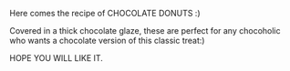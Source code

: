 
Here comes the recipe of CHOCOLATE DONUTS :)

Covered in a thick chocolate glaze, these are perfect for any chocoholic who wants a chocolate version of this classic treat:)

HOPE YOU WILL LIKE IT.